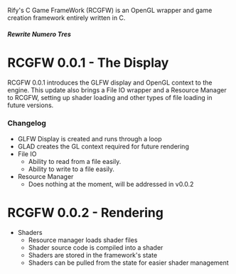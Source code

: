 Rify's C Game FrameWork (RCGFW) is an OpenGL wrapper and game creation framework entirely written in C.

##### Rewrite Numero Tres

# RCGFW 0.0.1 - The Display
RCGFW 0.0.1 introduces the GLFW display and OpenGL context to the engine.  This update also brings a File IO wrapper and a Resource Manager to RCGFW, setting up shader loading and other types of file loading in future versions.

### Changelog
- GLFW Display is created and runs through a loop
- GLAD creates the GL context required for future rendering
- File IO
    + Ability to read from a file easily.
    + Ability to write to a file easily.
- Resource Manager
    + Does nothing at the moment, will be addressed in v0.0.2

# RCGFW 0.0.2 - Rendering
- Shaders
    + Resource manager loads shader files
    + Shader source code is compiled into a shader
    + Shaders are stored in the framework's state
    + Shaders can be pulled from the state for easier shader management